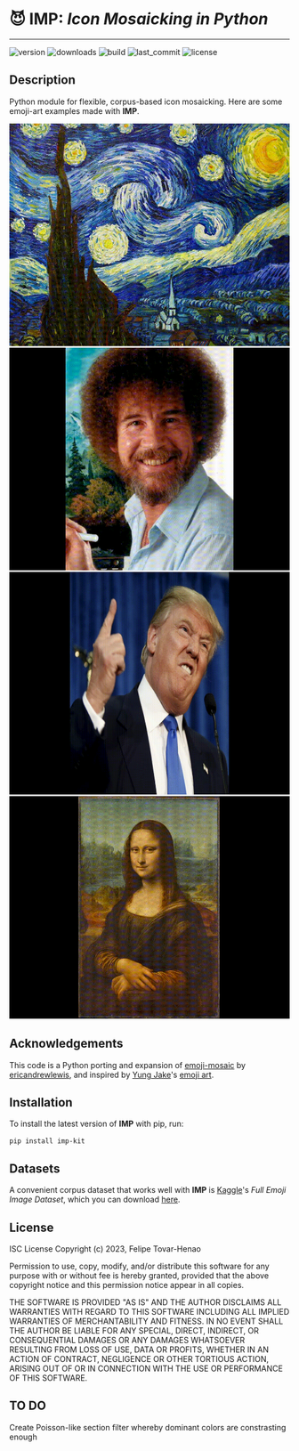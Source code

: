 # :smiling_imp: **IMP**: _Icon Mosaicking in Python_
-----------------------

![version](https://img.shields.io/pypi/v/imp-kit)
![downloads](https://img.shields.io/pypi/dm/imp-kit)
![build](https://img.shields.io/github/actions/workflow/status/felipetovarhenao/imp/test.yaml?label=test)
![last_commit](https://img.shields.io/github/last-commit/felipetovarhenao/imp)
![license](https://img.shields.io/pypi/l/imp-kit)

## Description
Python module for flexible, corpus-based icon mosaicking. Here are some emoji-art examples made with **IMP**.


<div align="center">
	<img src="examples/starry-night-example.gif" alt="starry night" height="400px" width="auto" />
	<img src="examples/bob-ross-example.gif" alt="Bob Ross" height="400px" width="auto" />
	<img src="examples/trump-example.gif" alt="Trump" height="400px" width="auto" />
	<img src="examples/mona-lisa-example.gif" alt="Mona Lisa" height="400px" width="auto" />
</div>


## Acknowledgements
This code is a Python porting and expansion of [emoji-mosaic](https://github.com/ericandrewlewis/emoji-mosaic) by [ericandrewlewis](https://github.com/ericandrewlewis/), and inspired by [Yung Jake](https://en.wikipedia.org/wiki/Yung_Jake)'s [emoji art](https://www.nytimes.com/2017/07/26/style/emoji-portraits-yung-jake.html).

## Installation
To install the latest version of **IMP** with pip, run:
```shell
pip install imp-kit
```

## Datasets
A convenient corpus dataset that works well with **IMP** is [Kaggle](https://www.kaggle.com)'s *Full Emoji Image Dataset*, which you can download [here](https://www.kaggle.com/datasets/subinium/emojiimage-dataset?resource=download).


## License
ISC License
Copyright (c) 2023, Felipe Tovar-Henao

Permission to use, copy, modify, and/or distribute this software for any purpose with or without fee is hereby granted, provided that the above copyright notice and this permission notice appear in all copies.

THE SOFTWARE IS PROVIDED "AS IS" AND THE AUTHOR DISCLAIMS ALL WARRANTIES WITH REGARD TO THIS SOFTWARE INCLUDING ALL IMPLIED WARRANTIES OF MERCHANTABILITY AND FITNESS. IN NO EVENT SHALL THE AUTHOR BE LIABLE FOR ANY SPECIAL, DIRECT, INDIRECT, OR CONSEQUENTIAL DAMAGES OR ANY DAMAGES WHATSOEVER RESULTING FROM LOSS OF USE, DATA OR PROFITS, WHETHER IN AN ACTION OF CONTRACT, NEGLIGENCE OR OTHER TORTIOUS ACTION, ARISING OUT OF OR IN CONNECTION WITH THE USE OR PERFORMANCE OF THIS SOFTWARE.

## TO DO
Create Poisson-like section filter whereby dominant colors are constrasting enough